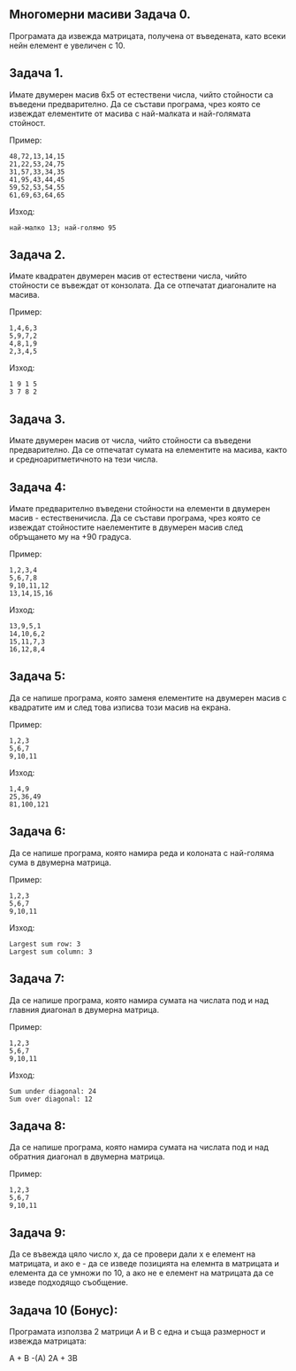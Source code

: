 Многомерни масиви
Задача 0.
---
Програмата да извежда матрицата, получена от въведената, като всеки нейн елемент е увеличен с 10.

Задача 1.
---
Имате двумерен масив 6х5 от естествени числа, чийто стойности са въведени предварително. Да се състави програма, чрез която се извеждат елементите от масива с най-малката и най-голямата стойност.

Пример:
```
48,72,13,14,15
21,22,53,24,75
31,57,33,34,35
41,95,43,44,45
59,52,53,54,55
61,69,63,64,65
```
Изход:
```
най-малко 13; най-голямо 95
```

Задача 2.
---
Имате квадратен двумерен масив от естествени числа, чийто стойности се въвеждат от конзолата. Да се отпечатат диагоналите на масива.

Пример:
```
1,4,6,3
5,9,7,2
4,8,1,9
2,3,4,5
```
Изход:
```
1 9 1 5
3 7 8 2
```
Задача 3.
---
Имате двумерен масив от числа, чийто стойности са въведени предварително. Да се отпечатат сумата на елементите на масива, както и средноаритметичното на тези числа.

Задача 4:
---
Имате предварително въведени стойности на елементи в двумерен масив - естественичисла. Да се състави програма, чрез която се извеждат стойностите наелементите в двумерен масив след обръщането му на +90 градуса.

Пример:
```
1,2,3,4
5,6,7,8
9,10,11,12
13,14,15,16
```
Изход:
```
13,9,5,1
14,10,6,2
15,11,7,3
16,12,8,4
```
Задача 5:
---
Да се напише програма, която заменя елементите на двумерен масив с квадратите им и след това изписва този масив на екрана.

Пример:
```
1,2,3
5,6,7
9,10,11
```
Изход:
```
1,4,9
25,36,49
81,100,121
```
Задача 6:
---
Да се напише програма, която намира реда и колоната с най-голяма сума в двумерна матрица.

Пример:
```
1,2,3
5,6,7
9,10,11
```
Изход:
```
Largest sum row: 3
Largest sum column: 3
```
Задача 7:
---
Да се напише програма, която намира сумата на числата под и над главния диагонал в двумерна матрица.

Пример:
```
1,2,3
5,6,7
9,10,11
```
Изход:
```
Sum under diagonal: 24
Sum over diagonal: 12
```
Задача 8:
---
Да се напише програма, която намира сумата на числата под и над обратния диагонал в двумерна матрица.

Пример:
```
1,2,3
5,6,7
9,10,11
```

Задача 9:
---
Да се въвежда цяло число х, да се провери дали х е елемент на матрицата, и ако е - да се изведе позицията на елемнта в матрицата и елемента да се умножи по 10, а ако не е елемент на матрицата да се изведе подходящо съобщение.

Задача 10 (Бонус):
---
Програмата използва 2 матрици А и В с една и съща размерност и извежда матрицата:

А + В
-(А)
2А + 3В